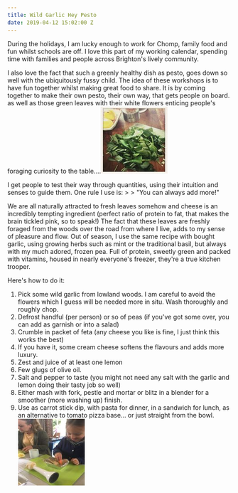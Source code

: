 ```yaml
---
title: Wild Garlic Hey Pesto
date: 2019-04-12 15:02:00 Z
---
```


During the holidays, I am lucky enough to work for Chomp, family food and fun whilst schools are off.  I love this part of my working calendar, spending time with families and people across Brighton's lively community.

I also love the fact that such a greenly healthy dish as pesto, goes down so well with the ubiquitously fussy child.  The idea of these workshops is to have fun together whilst making great food to share.  It is by coming together to make their own pesto, their own way, that gets people on board.  as well as those green leaves with their white flowers enticing people's foraging curiosity to the table....![IMG_1692.jpeg](/uploads/IMG_1692.jpeg)

I get people to test their way through quantities, using their intuition and senses to guide them.  One rule I use is: > > "You can always add more!"

We are all naturally attracted to fresh leaves somehow and cheese is an incredibly tempting ingredient (perfect ratio of protein to fat, that makes the brain tickled pink, so to speak!)  The fact that these leaves are freshly foraged from the woods over the road from where I live, adds to my sense of pleasure and flow.  Out of season, I use the same recipe with bought garlic, using growing herbs such as mint or the traditional basil, but always with my much adored, frozen pea.  Full of protein, sweetly green and packed with vitamins, housed in nearly everyone's freezer, they're a true kitchen trooper.

Here's how to do it:

1.  Pick some wild garlic from lowland woods. I am careful to avoid the flowers which I guess will be needed more in situ. Wash thoroughly and roughly chop.
2. Defrost handful (per person) or so of peas (if you've got some over, you can add as garnish or into a salad)
3.  Crumble in packet of feta (any cheese you like is fine, I just think this works the best)
4. If you have it, some cream cheese softens the flavours and adds more luxury.
5. Zest and juice of at least one lemon
6. Few glugs of olive oil.
7. Salt and pepper to taste (you might not need any salt with the garlic and lemon doing their tasty job so well)
8. Either mash with fork, pestle and mortar or blitz in a blender for a smoother (more washing up) finish.
9. Use as carrot stick dip, with pasta for dinner, in a sandwich for lunch, as an alternative to tomato pizza base... or just straight from the bowl.![IMG_1626.jpeg](/uploads/IMG_1626.jpeg)